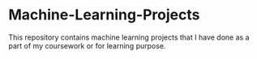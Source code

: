 # Machine-Learning-Projects
This repository contains machine learning projects that I have done as a part of my coursework or for learning purpose.
